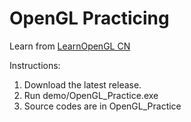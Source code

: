 # OpenGL Practicing
Learn from [LearnOpenGL CN](https://learnopengl-cn.github.io)

Instructions:
1. Download the latest release.
2. Run demo/OpenGL_Practice.exe
3. Source codes are in OpenGL_Practice
